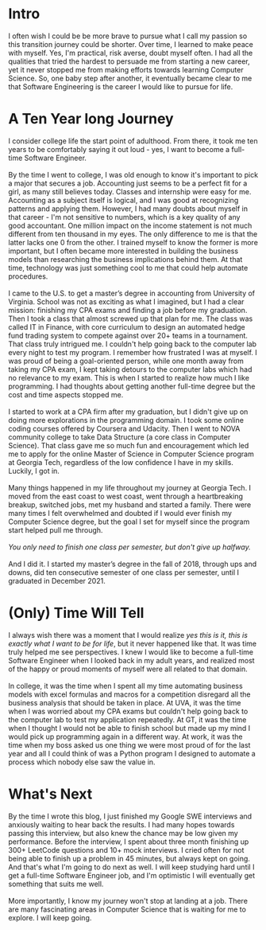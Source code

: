 # Intro
I often wish I could be be more brave to pursue what I call my passion so this transition journey could be shorter. Over time, I learned to make peace with myself. Yes, I'm practical, risk averse, doubt myself often. I had all the qualities that tried the hardest to persuade me from starting a new career, yet it never stopped me from making efforts towards learning Computer Science. So, one baby step after another, it eventually became clear to me that Software Engineering is the career I would like to pursue for life.

# A Ten Year long Journey
I consider college life the start point of adulthood. From there, it took me ten years to be comfortably saying it out loud - yes, I want to become a full-time Software Engineer. \
\
By the time I went to college, I was old enough to know it's important to pick a major that secures a job. Accounting just seems to be a perfect fit for a girl, as many still believes today. Classes and internship were easy for me. Accounting as a subject itself is logical, and I was good at recognizing patterns and applying them. However, I had many doubts about myself in that career - I'm not sensitive to numbers, which is a key quality of any good accountant. One million impact on the income statement is not much different from ten thousand in my eyes. The only difference to me is that the latter lacks one 0 from the other. I trained myself to know the former is more important, but I often became more interested in building the business models than researching the business implications behind them. At that time, technology was just something cool to me that could help automate procedures. \
\
I came to the U.S. to get a master’s degree in accounting from University of Virginia. School was not as exciting as what I imagined, but I had a clear mission: finishing my CPA exams and finding a job before my graduation. Then I took a class that almost screwed up that plan for me. The class was called IT in Finance, with core curriculum to design an automated hedge fund trading system to compete against over 20+ teams in a tournament. That class truly intrigued me. I couldn't help going back to the computer lab every night to test my program. I remember how frustrated I was at myself. I was proud of being a goal-oriented person, while one month away from taking my CPA exam, I kept taking detours to the computer labs which had no relevance to my exam. This is when I started to realize how much I like programming. I had thoughts about getting another full-time degree but the cost and time aspects stopped me. \
\
I started to work at a CPA firm after my graduation, but I didn't give up on doing more explorations in the programming domain. I took some online coding courses offered by Coursera and Udacity. Then I went to NOVA community college to take Data Structure (a core class in Computer Science). That class gave me so much fun and encouragement which led me to apply for the online Master of Science in Computer Science program at Georgia Tech, regardless of the low confidence I have in my skills. Luckily, I got in.\
\
Many things happened in my life throughout my journey at Georgia Tech. I moved from the east coast to west coast, went through a heartbreaking breakup, switched jobs, met my husband and started a family. There were many times I felt overwhelmed and doubted if I would ever finish my Computer Science degree, but the goal I set for myself since the program start helped pull me through.\
\
*You only need to finish one class per semester, but don't give up halfway.*\
\
And I did it. I started my master’s degree in the fall of 2018, through ups and downs, did ten consecutive semester of one class per semester, until I graduated in December 2021.
# (Only) Time Will Tell
I always wish there was a moment that I would realize *yes this is it, this is exactly what I want to be for life*, but it never happened like that. It was time truly helped me see perspectives. I knew I would like to become a full-time Software Engineer when I looked back in my adult years, and realized most of the happy or proud moments of myself were all related to that domain.\
\
In college, it was the time when I spent all my time automating business models with excel formulas and macros for a competition disregard all the business analysis that should be taken in place. At UVA, it was the time when I was worried about my CPA exams but couldn't help going back to the computer lab to test my application repeatedly. At GT, it was the time when I thought I would not be able to finish school but made up my mind I would pick up programming again in a different way. At work, it was the time when my boss asked us one thing we were most proud of for the last year and all I could think of was a Python program I designed to automate a process which nobody else saw the value in.
# What's Next
By the time I wrote this blog, I just finished my Google SWE interviews and anxiously waiting to hear back the results. I had many hopes towards passing this interview, but also knew the chance may be low given my performance. Before the interview, I spent about three month finishing up 300+ LeetCode questions and 10+ mock interviews. I cried often for not being able to finish up a problem in 45 minutes, but always kept on going. And that's what I'm going to do next as well. I will keep studying hard until I get a full-time Software Engineer job, and I'm optimistic I will eventually get something that suits me well.\
\
More importantly, I know my journey won't stop at landing at a job. There are many fascinating areas in Computer Science that is waiting for me to explore. I will keep going.
